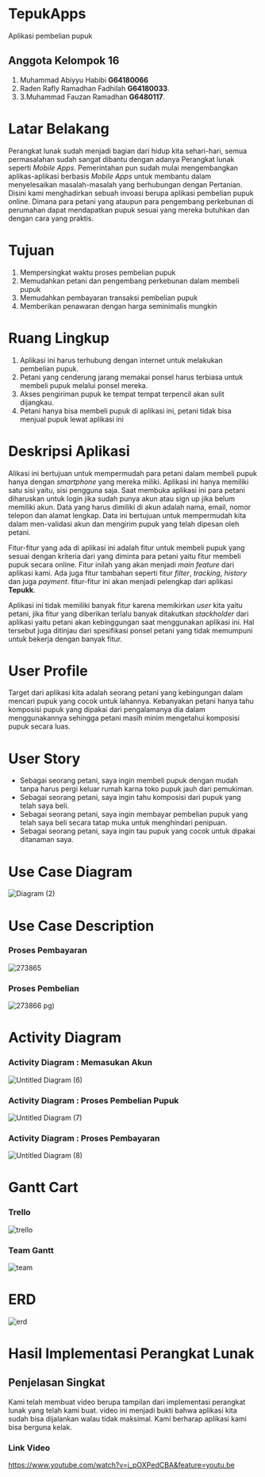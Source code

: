 # TepukApps
Aplikasi pembelian pupuk
## Anggota Kelompok 16
1. Muhammad Abiyyu Habibi **G64180066**
2. Raden Rafly Ramadhan Fadhilah **G64180033**.
3. 3.Muhammad Fauzan Ramadhan **G6480117**.
# Latar Belakang
Perangkat lunak sudah menjadi bagian dari hidup kita sehari-hari, semua permasalahan sudah sangat dibantu dengan adanya Perangkat lunak seperti *Mobile Apps*. Pemerintahan pun sudah mulai mengembangkan aplikas-aplikasi berbasis *Mobile Apps* untuk membantu dalam menyelesaikan masalah-masalah yang berhubungan dengan Pertanian. Disini kami menghadirkan sebuah invoasi berupa aplikasi pembelian pupuk online. Dimana para petani yang ataupun para pengembang perkebunan di perumahan dapat mendapatkan pupuk sesuai yang mereka butuhkan dan dengan cara yang praktis.
# Tujuan
1. Mempersingkat waktu proses pembelian pupuk
2. Memudahkan petani dan pengembang perkebunan dalam membeli pupuk
3. Memudahkan pembayaran transaksi pembelian pupuk
4. Memberikan penawaran dengan harga seminimalis mungkin
# Ruang Lingkup
1. Aplikasi ini harus terhubung dengan internet untuk melakukan pembelian pupuk.
2. Petani yang cenderung jarang memakai ponsel harus terbiasa untuk membeli pupuk
melalui ponsel mereka.
3. Akses pengiriman pupuk ke tempat tempat terpencil akan sulit dijangkau.
4. Petani hanya bisa membeli pupuk di aplikasi ini, petani tidak bisa menjual pupuk lewat
aplikasi ini
# Deskripsi Aplikasi
Alikasi ini bertujuan untuk mempermudah para petani dalam membeli pupuk hanya
dengan *smartphone* yang mereka miliki. Aplikasi ini hanya memiliki satu sisi yaitu, sisi
pengguna saja. Saat membuka aplikasi ini para petani diharuskan untuk login jika sudah punya
akun atau sign up jika belum memiliki akun. Data yang harus dimiliki di akun adalah nama,
email, nomor telepon dan alamat lengkap. Data ini bertujuan untuk mempermudah kita dalam
men-validasi akun dan mengirim pupuk yang telah dipesan oleh petani.

Fitur-fitur yang ada di aplikasi ini adalah fitur untuk membeli pupuk yang sesuai dengan
kriteria dari yang diminta para petani yaitu fitur membeli pupuk secara online. Fitur inilah yang akan menjadi 
*main feature* dari aplikasi kami. Ada juga fitur tambahan seperti fitur *filter*, *tracking*, *history* dan juga *payment*. fitur-fitur ini akan menjadi pelengkap dari aplikasi **Tepukk**.

Aplikasi ini tidak memiliki banyak fitur karena memikirkan *user* kita yaitu petani, jika fitur yang diberikan terlalu banyak ditakutkan *stackholder* dari aplikasi yaitu petani akan kebinggungan saat menggunakan aplikasi ini. Hal tersebut juga ditinjau dari spesifikasi ponsel petani yang tidak memumpuni untuk bekerja dengan banyak fitur.
# User Profile
Target dari aplikasi kita adalah seorang petani yang kebingungan dalam mencari pupuk yang cocok untuk lahannya. Kebanyakan petani hanya tahu komposisi pupuk yang dipakai dari pengalamanya dia dalam menggunakannya sehingga petani masih minim mengetahui komposisi pupuk secara luas.  
# User Story
- Sebagai seorang petani, saya ingin membeli pupuk dengan mudah tanpa harus pergi keluar rumah karna toko pupuk jauh dari pemukiman.
 - Sebagai seorang petani, saya ingin tahu komposisi dari pupuk yang telah saya beli.
 - Sebagai seorang petani, saya ingin membayar pembelian pupuk yang telah saya beli secara tatap muka untuk menghindari penipuan.
 - Sebagai seorang petani, saya ingin tau pupuk yang cocok untuk dipakai ditanaman saya.
# Use Case Diagram
![Diagram (2)](https://user-images.githubusercontent.com/60166820/81347925-4b190f00-90e7-11ea-84b9-bb9575bd64e6.png)
# Use Case Description
### Proses Pembayaran
![273865](https://user-images.githubusercontent.com/60166820/81382401-87289000-9138-11ea-96fd-591cb86cf838.jpg)
### Proses Pembelian
![273866](https://user-images.githubusercontent.com/60166820/81381578-251b5b00-9137-11ea-9848-5de2cfcfdc76.jpg)
pg)
# Activity Diagram
### Activity Diagram : Memasukan Akun
![Untitled Diagram (6)](https://user-images.githubusercontent.com/60166820/81346187-1061a780-90e4-11ea-8140-56fa97064098.png)
### Activity Diagram : Proses Pembelian Pupuk
![Untitled Diagram (7)](https://user-images.githubusercontent.com/60166820/81346271-371fde00-90e4-11ea-9d06-55892025c963.png)
### Activity Diagram : Proses Pembayaran
![Untitled Diagram (8)](https://user-images.githubusercontent.com/60166820/81346394-69c9d680-90e4-11ea-8d30-be51e0dd4759.png)
# Gantt Cart
### Trello
![trello](https://user-images.githubusercontent.com/60166820/81347438-aaf1c480-90ab-11ea-9dc5-d548f49dbff5.png)
### Team Gantt
![team](https://user-images.githubusercontent.com/60166820/81347509-d5dc1880-90ab-11ea-9b83-bfdb8aa2c56d.jpg)
# ERD
![erd](https://user-images.githubusercontent.com/60166820/81347055-992d1300-90e5-11ea-8c07-dfcb5ff23e29.jpg)
# Hasil Implementasi Perangkat Lunak
## Penjelasan Singkat
Kami telah membuat video berupa tampilan dari implementasi perangkat lunak yang telah kami buat. video ini menjadi bukti bahwa aplikasi kita sudah bisa dijalankan walau tidak maksimal. Kami berharap aplikasi kami bisa berguna kelak.
### Link Video
https://www.youtube.com/watch?v=j_pOXPedCBA&feature=youtu.be

